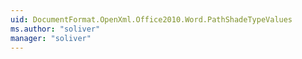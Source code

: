 ```yaml
---
uid: DocumentFormat.OpenXml.Office2010.Word.PathShadeTypeValues
ms.author: "soliver"
manager: "soliver"
---
```

